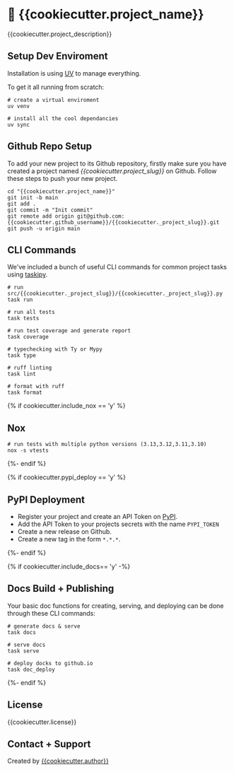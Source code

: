 # :rocket: {{cookiecutter.project_name}}

{{cookiecutter.project_description}}

## Setup Dev Enviroment

Installation is using [UV](https://docs.astral.sh/uv/) to manage everything.

To get it all running from scratch:

```
# create a virtual enviroment
uv venv

# install all the cool dependancies
uv sync
```

## Github Repo Setup

To add your new project to its Github repository, firstly make sure you have created a project named _{{cookiecutter.project_slug}}_ on Github.
Follow these steps to push your new project.

```
cd "{{cookiecutter.project_name}}"
git init -b main
git add .
git commit -m "Init commit"
git remote add origin git@github.com:{{cookiecutter.github_username}}/{{cookiecutter._project_slug}}.git
git push -u origin main
```

## CLI Commands

We've included a bunch of useful CLI commands for common project tasks using [taskipy](https://github.com/taskipy/taskipy).

```
# run src/{{cookiecutter._project_slug}}/{{cookiecutter._project_slug}}.py
task run

# run all tests
task tests

# run test coverage and generate report
task coverage

# typechecking with Ty or Mypy
task type

# ruff linting
task lint

# format with ruff
task format
```

{% if cookiecutter.include_nox == 'y' %}

## Nox

```
# run tests with multiple python versions (3.13,3.12,3.11,3.10)
nox -s vtests
```

{%- endif %}

{% if cookiecutter.pypi_deploy == 'y' %}

## PyPI Deployment

- Register your project and create an API Token on [PyPI](https://pypi.org/).
- Add the API Token to your projects secrets with the name `PYPI_TOKEN`
- Create a new release on Github.
- Create a new tag in the form `*.*.*`.

{%- endif %}

{% if cookiecutter.include_docs== 'y' -%}

## Docs Build + Publishing

Your basic doc functions for creating, serving, and deploying can be done through these CLI commands:

```
# generate docs & serve
task docs

# serve docs
task serve

# deploy docks to github.io
task doc_deploy
```

{%- endif %}

## License

{{cookiecutter.license}}

## Contact + Support

Created by [{{cookiecutter.author}}](https://github.com/{{cookiecutter.github_username}})
